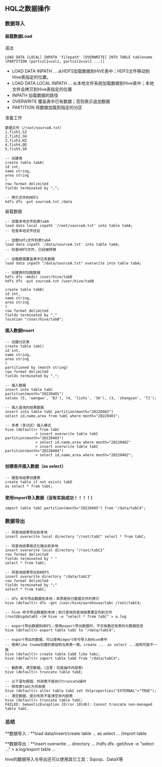 ## HQL之数据操作

### 数据导入

#### 装载数据Load

语法

```
LOAD DATA [LOCAL] INPATH 'filepath' [OVERWRITE] INTO TABLE tablename [PARTITION (partcol1=val1, partcol2=val2 ...)]
```

- LOAD DATA INPATH ...  从HDFS加载数据到HIVE表中；HDFS文件移动到Hive表指定的位置。
- LOAD DATA LOCAL INPATH ... 从本地文件系统加载数据到Hive表中；本地文件会拷贝到Hive表指定的位置
- INPATH 加载数据的路径
- OVERWRITE 覆盖表中已有数据；否则表示追加数据
- PARTITION 将数据加载到指定的分区

准备工作

```
数据文件（/root/sourceA.txt）
1,fish1,SZ
2,fish2,SH
3,fish3,HZ
4,fish4,QD
5,fish5,SR

-- 创建表
create table tabA(
id int,
name string,
area string
)
row format delimited
fields terminated by ",";

-- 拷贝文件到HDFS
hdfs dfs -put sourceA.txt /data
```

装载数据

```
-- 加载本地文件到表tabA
load data local inpath '/root/sourceA.txt' into table tabA;
-- 检查本地文件还在

-- 加载hdfs文件到表tabA
load data inpath '/data/sourceA.txt' into table tabA;
-- 检查HDFS文件，已经被转移

-- 加载数据覆盖表中已有数据
load data inpath "/data/sourceA.txt" overwrite into table tabA;

-- 创建表时加载数据
hdfs dfs -mkdir /user/hive/tabB
hdfs dfs -put sourceA.txt /user/hive/tabB

create table tabB(
id int,
name string,
area string
)
row format delimited
fields terminated by ","
location "/user/hive/tabB";

```

#### 插入数据Insert

```
-- 创建分区表
create table tabC(
id int,
name string,
area string
)
partitioned by (month string)
row format delimited
fields terminated by ",";

-- 插入数据
insert into table tabC
partition(month="20220401")
values (5, 'wangwu', 'BJ'), (4, 'lishi', 'SH'), (3, 'zhangsan', 'TJ');

-- 插入查询的结果数据
insert into table tabC partition(month="20220402")
select id,name,area from tabC where month="20220401";

-- 多表（多分区）插入模式
hive (default)> from tabC
              > insert overwrite table tabC partition(month="20220403")
              > select id,name,area where month="20220402"
              > insert overwrite table tabC partition(month="20220404")
              > select id,name,area where month="20220402";
```

#### 创建表并插入数据（as select）

```
-- 据查询结果创建表
create table if not exists tabD
as select * from tabC;
```

#### 使用import导入数据（没有实验成功！！！！）

```
import table tabC partition(month="20220405") from "/data/tabC4";
```

### 数据导出

```
-- 将查询结果导出到本地
insert overwrite local directory "/root/tabC" select * from tabC;

-- 将查询结果格式化输出到本地
insert overwrite local directory "/root/tabC2"
row format delimited
fields terminated by " "
select * from tabC;

-- 将查询结果导出到HDFS
insert overwrite directory "/data/tabC3"
row format delimited
fields terminated by ";"
select * from tabC;

-- dfs 命令导出数据到本地；本质是执行数据文件的拷贝
hive (default)> dfs -get /user/hive/warehouse/tabc /root/tabC4;

-- hive 命令导出数据到本地；执行查询将查询结果重定向到文件
[root@bigdata03 ~]# hive -e "select * from tabC" > a.log

-- export导出数据到HDFS；使用export导出数据时，不仅有数还有表的元数据信息
hive (default)> export table tabC to "/data/tabC4";

-- export导出的数据，可以使用import命令导入到Hive表中
-- 使用like tname创建的表结构与原表一致。create ... as select ...结构可能不一致
hive (default)> create table tabE like tabc;
hive (default)> import table tabE from "/data/tabC4";

-- 截断表，清空数据。（注意：仅能操作内部表）
hive (default)> truncate table tabE;

-- 以下语句报错，外部表不能执行truncate操作
-- 修改表tabC为外部表
hive (default)> alter table tabC set tblproperties("EXTERNAL"="TRUE");
-- 清空数据，提示失败不能清空非内部表
hive (default)> truncate table tabC;
FAILED: SemanticException [Error 10146]: Cannot truncate non-managed table tabC.
```

### 总结

**数据导入：**load data/insert/create table ... as select ... /import table

**数据导出：**insert overwrite ... directory ... /hdfs dfs -get/hive -e "select ..." > a.log/export table ...

hive的数据导入与导出还可以使用其它工具：Sqoop、DataX等

